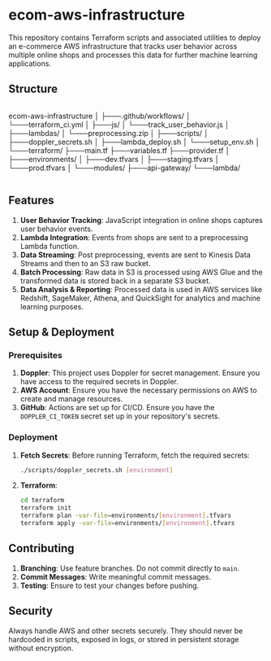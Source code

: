 # ecom-aws-infrastructure
This repository contains Terraform scripts and associated utilities to deploy an e-commerce AWS infrastructure that tracks user behavior across multiple online shops and processes this data for further machine learning applications.

## Structure
```markdown
```
ecom-aws-infrastructure
│
├───.github/workflows/
│   └───terraform_ci.yml
│
├───js/
│   └───track_user_behavior.js
│
├───lambdas/
│   └───preprocessing.zip
│
├───scripts/
│   ├───doppler_secrets.sh
│   ├───lambda_deploy.sh
│   └───setup_env.sh
│
└───terraform/
    ├───main.tf
    ├───variables.tf
    ├───provider.tf
    │
    ├───environments/
    │   ├───dev.tfvars
    │   ├───staging.tfvars
    │   └───prod.tfvars
    │
    └───modules/
        ├───api-gateway/
        └───lambda/
```
```

## Features

1. **User Behavior Tracking**: JavaScript integration in online shops captures user behavior events.
2. **Lambda Integration**: Events from shops are sent to a preprocessing Lambda function.
3. **Data Streaming**: Post preprocessing, events are sent to Kinesis Data Streams and then to an S3 raw bucket.
4. **Batch Processing**: Raw data in S3 is processed using AWS Glue and the transformed data is stored back in a separate S3 bucket.
5. **Data Analysis & Reporting**: Processed data is used in AWS services like Redshift, SageMaker, Athena, and QuickSight for analytics and machine learning purposes.

## Setup & Deployment

### Prerequisites

1. **Doppler**: This project uses Doppler for secret management. Ensure you have access to the required secrets in Doppler.
2. **AWS Account**: Ensure you have the necessary permissions on AWS to create and manage resources.
3. **GitHub**: Actions are set up for CI/CD. Ensure you have the `DOPPLER_CI_TOKEN` secret set up in your repository's secrets.

### Deployment

1. **Fetch Secrets**: Before running Terraform, fetch the required secrets:
    ```bash
    ./scripts/doppler_secrets.sh [environment]
    ```

2. **Terraform**:
    ```bash
    cd terraform
    terraform init
    terraform plan -var-file=environments/[environment].tfvars
    terraform apply -var-file=environments/[environment].tfvars
    ```

## Contributing

1. **Branching**: Use feature branches. Do not commit directly to `main`.
2. **Commit Messages**: Write meaningful commit messages.
3. **Testing**: Ensure to test your changes before pushing.

## Security

Always handle AWS and other secrets securely. They should never be hardcoded in scripts, exposed in logs, or stored in persistent storage without encryption.
